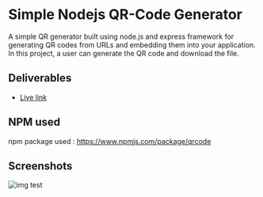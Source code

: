 # Simple Nodejs QR-Code Generator 
 A simple QR generator built using node.js and express framework for generating QR codes from URLs and embedding them into your application. In this project, a user can generate the QR code and download the file.

## Deliverables

- [Live link](https://qr-generator-k78u.onrender.com)

## NPM used

npm package used : https://www.npmjs.com/package/qrcode

## Screenshots

![img test](https://github.com/kcsrinivasa/Node-JS-Simple-QR-Code-Generator-and-Download/blob/main/store/Screen%20Shot%202020-12-25%20at%205.00.52%20PM.png)